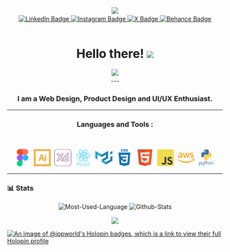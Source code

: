 <div id="header" align="center">
  <img src="https://media.giphy.com/media/eIrFgsuPjwUhYv4acC/giphy.gif" width="100"/>
</div>
<div id="badges" align="center">
  <a href="https://www.linkedin.com/in/indra-paneru-a773b0170/" target="_blank">
    <img src="https://img.shields.io/badge/LinkedIn-blue?style=for-the-badge&logo=linkedin&logoColor=white" alt="LinkedIn Badge"/>
  </a>
  <a href="https://www.instagram.com/indrappaneru/" target="_blank">
    <img src="https://img.shields.io/badge/Instagram-white?style=for-the-badge&logo=instagram&logoColor=red" alt="Instagram Badge"/>
  </a>
  <a href="https://twitter.com/IndraPaneru2" target="_blank">
    <img src="https://img.shields.io/badge/X-black?style=for-the-badge&logo=X&logoColor=white" alt="X Badge"/>
  </a>
  <a href="https://www.behance.net/indrappaneru" target="_blank">
    <img src="https://img.shields.io/badge/behance-white?style=for-the-badge&logo=behance&logoColor=black" alt="Behance Badge"/>
  </a>
 
</div>
<div align="center">
  <img src="https://komarev.com/ghpvc/?username=IPP-World&style=flat-square&color=blue" alt=""/>
</div>
<div align="center">
  <h1>
    Hello there!
  <img src="https://media.giphy.com/media/hvRJCLFzcasrR4ia7z/giphy.gif" width="30px"/>
</h1>
  </div>
  <div align="center">
  <img src="https://media.giphy.com/media/9LQHvkbIzTSLe/giphy.gif"/>
</div>
<div align="center"> --- </div>


<h3 align="center">I am a Web Design, Product Design and UI/UX Enthusiast.</h3>

---

### 
<h3 align="center">Languages and Tools : </h3>
</br>
<div align="center">

  <img src="https://github.com/devicons/devicon/blob/master/icons/figma/figma-original.svg" title="React" alt="React" width="40" height="40"/>&nbsp;
  <img src="https://github.com/devicons/devicon/blob/master/icons/illustrator/illustrator-line.svg" title="React" alt="React" width="40" height="40"/>&nbsp;
  <img src="https://github.com/devicons/devicon/blob/master/icons/xd/xd-line.svg" title="React" alt="React" width="40" height="40"/>&nbsp;
  <img src="https://github.com/devicons/devicon/blob/master/icons/react/react-original-wordmark.svg" title="React" alt="React" width="40" height="40"/>&nbsp;
  <img src="https://github.com/devicons/devicon/blob/master/icons/materialui/materialui-original.svg" title="Material UI" alt="Material UI" width="40" height="40"/>&nbsp;
  <img src="https://github.com/devicons/devicon/blob/master/icons/css3/css3-plain-wordmark.svg"  title="CSS3" alt="CSS" width="40" height="40"/>&nbsp;
  <img src="https://github.com/devicons/devicon/blob/master/icons/html5/html5-original.svg" title="HTML5" alt="HTML" width="40" height="40"/>&nbsp;
  <img src="https://github.com/devicons/devicon/blob/master/icons/javascript/javascript-original.svg" title="JavaScript" alt="JavaScript" width="40" height="40"/>&nbsp;
 <img src="https://github.com/devicons/devicon/blob/master/icons/amazonwebservices/amazonwebservices-plain-wordmark.svg" title="AWS" alt="AWS" width="40" height="40"/>&nbsp;
 <img src="https://github.com/devicons/devicon/blob/master/icons/python/python-original-wordmark.svg" title="AWS" alt="AWS" width="40" height="40"/>&nbsp;
</div>

---
###
### 📊  Stats
<p align="center">
    <img 
        align="center"
        height="150vh"
        alt="Most-Used-Language"
        src="https://github-readme-stats.vercel.app/api/top-langs?username=IPP-World&show_icons=true&theme=dark&layout=compact"
    />
    <img
        align="center"
        height="150vh"
        alt="Github-Stats"
        src="https://github-readme-stats.vercel.app/api?username=IPP-World&show_icons=true&theme=dark"
    />
</p>

<p align="center"><img align="center" src="http://github-readme-streak-stats.herokuapp.com?user=IPP-World&theme=radical&hide_border=true)](https://git.io/streak-stats"/></p>


[![An image of @ippworld's Holopin badges, which is a link to view their full Holopin profile](https://holopin.me/ippworld)](https://holopin.io/@ippworld)
  
 
